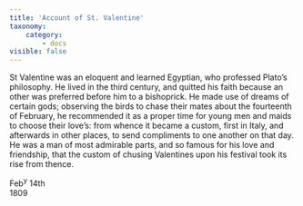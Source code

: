 ```yaml
---
title: 'Account of St. Valentine'
taxonomy:
    category:
        - docs
visible: false
---
```


St Valentine was an eloquent and learned Egyptian, who professed Plato’s philosophy. He lived in the third century, and quitted his faith because an other was preferred before him to a bishoprick. He made use of dreams of certain gods; observing the birds to chase their mates about the fourteenth of February, he recommended it as a proper time for young men and maids to choose their love’s: from whence it became a custom, first in Italy, and afterwards in other places, to send compliments to one another on that day. He was a man of most admirable parts, and so famous for his love and friendship, that the custom of chusing Valentines upon his festival took its rise from thence.

Feb<sup>y</sup> 14th  
1809